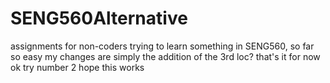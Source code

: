 # SENG560Alternative
assignments for non-coders
trying to learn something in SENG560, so far so easy
my changes are simply the addition of the 3rd loc?
that's it for now
ok try number 2
hope this works
